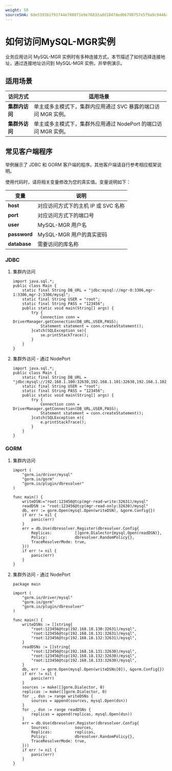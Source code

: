 ```yaml
---
weight: 50
sourceSHA: 6de5193b1f91f44e7880f1e9e76832add1847ded06798757e5f9a9c9446aa667
---
```


# 如何访问MySQL-MGR实例

业务应用访问 MySQL-MGR 实例时有多种连接方式，本节描述了如何选择连接地址，通过连接地址访问到 MySQL-MGR 实例，并举例演示。

## 适用场景

| 访问方式 | 适用场景 |
| --- | --- |
| **集群内访问** | 单主或多主模式下，集群内应用通过 SVC 暴露的端口访问 MGR 实例。 |
| **集群外访问** | 单主或多主模式下，集群外应用通过 NodePort 的端口访问 MGR 实例。|

## 常见客户端程序

举例展示了 JDBC 和 GORM 客户端的程序。其他客户端请自行参考相应框架说明。

使用代码时，请将相关变量修改为您的真实值。变量说明如下：

| 变量 | 说明 |
| --- | --- |
| **host** | 对应访问方式下的主机 IP 或 SVC 名称 |
| **port** | 对应访问方式下的端口号 |
| **user** | MySQL-MGR 用户名 |
| **password** | MySQL-MGR 用户的真实密码 |
| **database** | 需要访问的库名称 |

### JDBC

1. 集群内访问

    ```
    import java.sql.*;
    public class Main {
        static final String DB_URL = "jdbc:mysql://mgr-0:3306,mgr-1:3306,mgr-2:3306/mysql";
        static final String USER = "root";
        static final String PASS = "123456";
        public static void main(String[] args) {
            try {
                Connection conn = DriverManager.getConnection(DB_URL,USER,PASS);
                Statement statement = conn.createStatement();
            }catch(SQLException se){
                se.printStackTrace();
            }
        }
    }
    ```

2. 集群外访问 - 通过 NodePort

    ```
    import java.sql.*;
    public class Main {
        static final String DB_URL = "jdbc:mysql://192.168.1.100:32630,192.168.1.101:32630,192.168.1.102:32630/mysql";
        static final String USER = "root";
        static final String PASS = "123456";
        public static void main(String[] args) {
            try {
                Connection conn = DriverManager.getConnection(DB_URL,USER,PASS);
                Statement statement = conn.createStatement();
            }catch(SQLException e){
                e.printStackTrace();
            }
        }
    }
    ```

### GORM

1. 集群内访问

    ```
    import (
        "gorm.io/driver/mysql"
        "gorm.io/gorm"
        "gorm.io/plugin/dbresolver"
    )

    func main() {
        writeDSN:="root:123456@tcp(mgr-read-write:32631)/mysql"
        readDSN := "root:123456@tcp(mgr-read-only:32630)/mysql"
        db, err := gorm.Open(mysql.Open(writeDSN), &gorm.Config{})
        if err != nil {
            panic(err)
        }
        err = db.Use(dbresolver.Register(dbresolver.Config{
            Replicas:          []gorm.Dialector{mysql.Open(readDSN)},
            Policy:            dbresolver.RandomPolicy{},
            TraceResolverMode: true,
        }))
        if err != nil {
            panic(err)
        }
    }
    ```
    
2. 集群外访问 - 通过 NodePort

    ```
    package main

    import (
        "gorm.io/driver/mysql"
        "gorm.io/gorm"
        "gorm.io/plugin/dbresolver"
    )

    func main() {
        writeDSNs := []string{
            "root:123456@tcp(192.168.18.130:32631)/mysql",
            "root:123456@tcp(192.168.18.131:32631)/mysql",
            "root:123456@tcp(192.168.18.132:32631)/mysql",
        }
        readDSNs := []string{
            "root:123456@tcp(192.168.18.131:32630)/mysql",
            "root:123456@tcp(192.168.18.132:32630)/mysql",
            "root:123456@tcp(192.168.18.133:32630)/mysql",
        }
        db, err := gorm.Open(mysql.Open(writeDSNs[0]), &gorm.Config{})
        if err != nil {
            panic(err)
        }
        sources := make([]gorm.Dialector, 0)
        replicas := make([]gorm.Dialector, 0)
        for _, dsn := range writeDSNs {
            sources = append(sources, mysql.Open(dsn))
        }
        for _, dsn := range readDSNs {
            replicas = append(replicas, mysql.Open(dsn))
        }
        err = db.Use(dbresolver.Register(dbresolver.Config{
            Sources:           sources,
            Replicas:          replicas,
            Policy:            dbresolver.RandomPolicy{},
            TraceResolverMode: true,
        }))
        if err != nil {
            panic(err)
        }
    }
    ```
